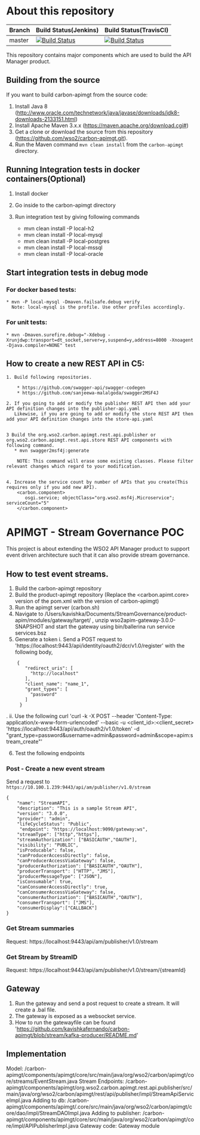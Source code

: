 # About this repository

|  Branch | Build Status(Jenkins) | Build Status(TravisCI) |
| :------------ |:------------- |:-------------
| master      | [![Build Status](https://wso2.org/jenkins/job/platform-builds/job/carbon-apimgt/badge/icon)](https://wso2.org/jenkins/job/platform-builds/job/carbon-apimgt/) | [![Build Status](https://api.travis-ci.org/wso2/carbon-apimgt.svg?branch=master)](https://travis-ci.org/wso2/carbon-apimgt) |

 This repository contains major components which are used to build the API Manager product.

## Building from the source

If you want to build carbon-apimgt from the source code:

1. Install Java 8 (http://www.oracle.com/technetwork/java/javase/downloads/jdk8-downloads-2133151.html)
1. Install Apache Maven 3.x.x (https://maven.apache.org/download.cgi#)
1. Get a clone or download the source from this repository (https://github.com/wso2/carbon-apimgt.git).
1. Run the Maven command ``mvn clean install`` from the ``carbon-apimgt`` directory.


## Running Integration tests in docker containers(Optional)


1. Install docker
1. Go inside to the carbon-apimgt directory
1. Run integration test by giving following commands

    * mvn clean install -P local-h2
    * mvn clean install -P local-mysql
    * mvn clean install -P local-postgres
    * mvn clean install -P local-mssql
    * mvn clean install -P local-oracle

## Start integration tests in debug mode

 ### For docker based tests:

    * mvn -P local-mysql -Dmaven.failsafe.debug verify
      Note: local-mysql is the profile. Use other profiles accordingly.

 ### For unit tests:

    * mvn -Dmaven.surefire.debug="-Xdebug -Xrunjdwp:transport=dt_socket,server=y,suspend=y,address=8000 -Xnoagent -Djava.compiler=NONE" test

## How to create a new REST API in C5:

    1. Build following repositories.

        * https://github.com/swagger-api/swagger-codegen
        * https://github.com/sanjeewa-malalgoda/swagger2MSF4J

    2. If you going to add or modify the publisher REST API then add your API definition changes into the publisher-api.yaml
       Likewise, if you are going to add or modify the store REST API then add your API definition changes into the store-api.yaml


    3 Build the org.wso2.carbon.apimgt.rest.api.publisher or org.wso2.carbon.apimgt.rest.api.store REST API components with following command.
       * mvn swagger2msf4j:generate

        NOTE: This command will erase some existing classes. Please filter relevant changes which regard to your modification.


    4. Increase the service count by number of APIs that you create(This requires only if you add new API).
        <carbon.component>
           osgi.service; objectClass="org.wso2.msf4j.Microservice"; serviceCount="5"
        </carbon.component>

# APIMGT - Stream Governance POC

This project is about extending the WSO2 API Manager product to support event driven architecture such that it can also provide stream governance. 

## How to test event streams.

1. Build the carbon-apimgt repository
2. Build the product-apimgt repository (Replace the <carbon.apimt.core> version of the pom.xml with the version of carbon-apimgt)
3. Run the apimgt server (carbon.sh)
4. Navigate to /Users/kavishka/Documents/StreamGovernance/product-apim/modules/gateway/target/ , unzip wso2apim-gateway-3.0.0-SNAPSHOT and start the gateway using bin/ballerina run service services.bsz
5. Generate a token
    i. Send a POST request to 'https://localhost:9443/api/identity/oauth2/dcr/v1.0/register' with the following body,
``` 
    {
       "redirect_uris": [
         "http://localhost"
       ],
       "client_name": "name_1",
       "grant_types": [
         "password"
       ]
     }
``` 
.
    ii. Use the following curl  'curl -k -X POST --header 'Content-Type: application/x-www-form-urlencoded' --basic -u <client_id>:<client_secret> 'https://localhost:9443/api/auth/oauth2/v1.0/token' -d "grant_type=password&username=admin&password=admin&scope=apim:stream_create"'
    
6. Test the following endpoints 

### Post - Create a new event stream
Send a request to `https://10.100.1.239:9443/api/am/publisher/v1.0/stream` 
``` 
{
	"name": "StreamAPI",
	"description": "This is a sample Stream API",
	"version": "3.0.0",
	"provider": "admin",
	"lifeCycleStatus": "Public",
	 "endpoint": "https://localhost:9090/gateway:ws",
	"streamType": ["http","https"],
	"streamAuthorization": ["BASICAUTH","OAUTH"],
	"visibility": "PUBLIC",
	"isProducable": false,
	"canProducerAccessDirectly": false,
	"canProducerAccessViaGateway": false,
	"producerAuthorization": ["BASICAUTH","OAUTH"],
	"producerTransport": ["HTTP", "JMS"],
	"producerMessageType": ["JSON"],
	"isConsumable": true,
	"canConsumerAccessDirectly": true,
	"canConsumerAccessViaGateway": false,
	"consumerAuthorization": ["BASICAUTH","OAUTH"],
	"consumerTransport": ["JMS"],
	"consumerDisplay":["CALLBACK"]
}
```

### Get Stream summaries
Request: https://localhost:9443/api/am/publisher/v1.0/stream


### Get Stream by StreamID
Request: https://localhost:9443/api/am/publisher/v1.0/stream/{streamId}

## Gateway 

1. Run the gateway and send a post request to create a stream. It will create a .bal file.
2. The gateway is exposed as a websocket service.
3. How to run the gatewayfile can be found 'https://github.com/kavishkafernando/carbon-apimgt/blob/stream/kafka-producer/README.md'

## Implementation

Model: /carbon-apimgt/components/apimgt/core/src/main/java/org/wso2/carbon/apimgt/core/streams/EventStream.java
Stream Endpoints: /carbon-apimgt/components/apimgt/org.wso2.carbon.apimgt.rest.api.publisher/src/main/java/org/wso2/carbon/apimgt/rest/api/publisher/impl/StreamApiServiceImpl.java
Adding to db: /carbon-apimgt/components/apimgt/.core/src/main/java/org/wso2/carbon/apimgt/core/dao/impl/StreamDAOImpl.java
Adding to publisher: /carbon-apimgt/components/apimgt/core/src/main/java/org/wso2/carbon/apimgt/core/impl/APIPublisherImpl.java
Gateway code: Gateway module
